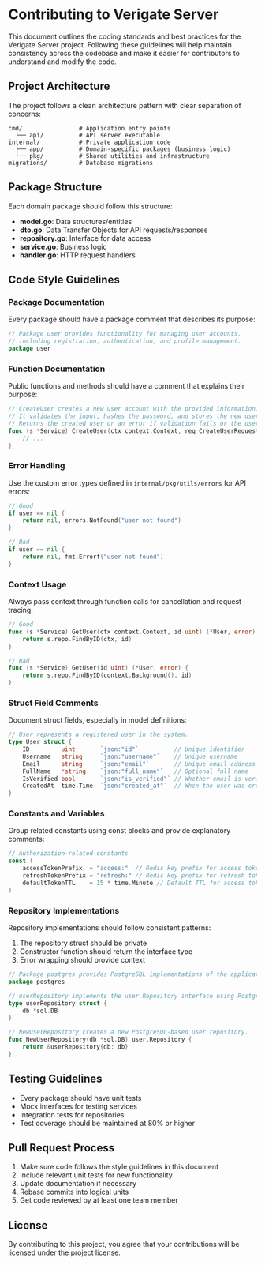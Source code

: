 # Contributing to Verigate Server

This document outlines the coding standards and best practices for the Verigate Server project. Following these guidelines will help maintain consistency across the codebase and make it easier for contributors to understand and modify the code.

## Project Architecture

The project follows a clean architecture pattern with clear separation of concerns:

```
cmd/                # Application entry points
  └── api/          # API server executable
internal/           # Private application code
  ├── app/          # Domain-specific packages (business logic)
  └── pkg/          # Shared utilities and infrastructure
migrations/         # Database migrations
```

## Package Structure

Each domain package should follow this structure:

- **model.go**: Data structures/entities
- **dto.go**: Data Transfer Objects for API requests/responses
- **repository.go**: Interface for data access
- **service.go**: Business logic
- **handler.go**: HTTP request handlers

## Code Style Guidelines

### Package Documentation

Every package should have a package comment that describes its purpose:

```go
// Package user provides functionality for managing user accounts,
// including registration, authentication, and profile management.
package user
```

### Function Documentation

Public functions and methods should have a comment that explains their purpose:

```go
// CreateUser creates a new user account with the provided information.
// It validates the input, hashes the password, and stores the new user in the database.
// Returns the created user or an error if validation fails or the user already exists.
func (s *Service) CreateUser(ctx context.Context, req CreateUserRequest) (*UserResponse, error) {
    // ...
}
```

### Error Handling

Use the custom error types defined in `internal/pkg/utils/errors` for API errors:

```go
// Good
if user == nil {
    return nil, errors.NotFound("user not found")
}

// Bad
if user == nil {
    return nil, fmt.Errorf("user not found")
}
```

### Context Usage

Always pass context through function calls for cancellation and request tracing:

```go
// Good
func (s *Service) GetUser(ctx context.Context, id uint) (*User, error) {
    return s.repo.FindByID(ctx, id)
}

// Bad
func (s *Service) GetUser(id uint) (*User, error) {
    return s.repo.FindByID(context.Background(), id)
}
```

### Struct Field Comments

Document struct fields, especially in model definitions:

```go
// User represents a registered user in the system.
type User struct {
    ID         uint       `json:"id"`          // Unique identifier
    Username   string     `json:"username"`    // Unique username
    Email      string     `json:"email"`       // Unique email address
    FullName   *string    `json:"full_name"`   // Optional full name
    IsVerified bool       `json:"is_verified"` // Whether email is verified
    CreatedAt  time.Time  `json:"created_at"`  // When the user was created
}
```

### Constants and Variables

Group related constants using const blocks and provide explanatory comments:

```go
// Authorization-related constants
const (
    accessTokenPrefix  = "access:"  // Redis key prefix for access tokens
    refreshTokenPrefix = "refresh:" // Redis key prefix for refresh tokens
    defaultTokenTTL    = 15 * time.Minute // Default TTL for access tokens
)
```

### Repository Implementations

Repository implementations should follow consistent patterns:

1. The repository struct should be private
2. Constructor function should return the interface type
3. Error wrapping should provide context

```go
// Package postgres provides PostgreSQL implementations of the application's repositories.
package postgres

// userRepository implements the user.Repository interface using PostgreSQL.
type userRepository struct {
    db *sql.DB
}

// NewUserRepository creates a new PostgreSQL-based user repository.
func NewUserRepository(db *sql.DB) user.Repository {
    return &userRepository{db: db}
}
```

## Testing Guidelines

- Every package should have unit tests
- Mock interfaces for testing services
- Integration tests for repositories
- Test coverage should be maintained at 80% or higher

## Pull Request Process

1. Make sure code follows the style guidelines in this document
2. Include relevant unit tests for new functionality
3. Update documentation if necessary
4. Rebase commits into logical units
5. Get code reviewed by at least one team member

## License

By contributing to this project, you agree that your contributions will be licensed under the project license.
